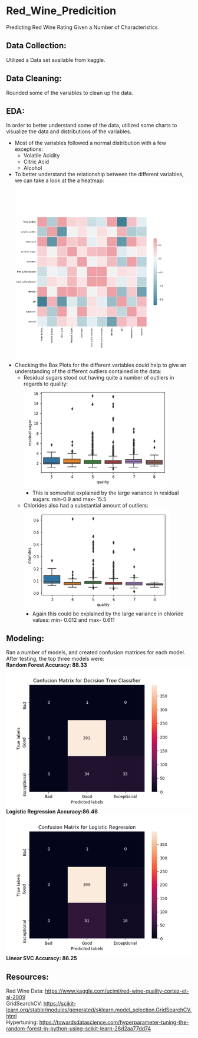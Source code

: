 # Red_Wine_Predicition
Predicting Red Wine Rating Given a Number of Characteristics

## Data Collection:  
Utilized a Data set available from kaggle.

## Data Cleaning:  
Rounded some of the variables to clean up the data.

## EDA:  
In order to better understand some of the data, utilized some charts to visualize the data and distributions of the variables.
* Most of the variables followed a normal distribution with a few exceptions:  
    * Volatile Acidity
    * Citric Acid
    * Alcohol
* To better understand the relationship between the different variables, we can take a look at the a heatmap:  
   ![](/heatmap.png "Heatmap")
* Checking the Box Plots for the different variables could help to give an understanding of the different outliers contained in the data:  
    * Residual sugars stood out having quite a number of outliers in regards to quality:  
      ![](/sugarsboxplot.png "Sugars Box Plot")  
        * This is somewhat explained by the large variance in residual sugars: min-0.9 and max- 15.5  
    * Chlorides also had a substantial amount of outliers:  
      ![](/chloridesboxplot.png "Chlorides Box Plot")  
        * Again this could be explained by the large variance in chloride values: min- 0.012 and max- 0.611
        
## Modeling:  
Ran a number of models, and created confusion matrices for each model. After testing, the top three models were:  
**Random Forest Accuracy: 88.33**  
   ![](/RandomForestConfusionMatrix.png "Random Forest Confusion Matrix")  
**Logistic Regression Accuracy:86.46**  
   ![](/LogisticRegressionConfusionMatrix.png "Logistic Confusion Matrix")  
**Linear SVC Accuracy: 86.25**  



## Resources:  
Red Wine Data: https://www.kaggle.com/uciml/red-wine-quality-cortez-et-al-2009  
GridSearchCV: https://scikit-learn.org/stable/modules/generated/sklearn.model_selection.GridSearchCV.html  
Hypertuning: https://towardsdatascience.com/hyperparameter-tuning-the-random-forest-in-python-using-scikit-learn-28d2aa77dd74  
